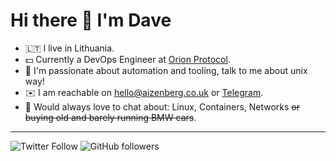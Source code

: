# Hi there 👋 I'm Dave
- 🇱🇹 I live in Lithuania.
- 💵 Currently a DevOps Engineer at [Orion Protocol](https://orionprotocol.io).
- 🤖 I'm passionate about automation and tooling, talk to me about unix way!
- ✉️ I am reachable on [hello@aizenberg.co.uk](mailto:hello@aizenberg.co.uk) or [Telegram](t.me/neoromantique).
- 💬 Would always love to chat about: Linux, Containers, Networks ~~or buying old and barely running BMW cars~~.
___
![Twitter Follow](https://img.shields.io/twitter/follow/neoromantique?style=social)
![GitHub followers](https://img.shields.io/github/followers/neoromantique?style=social)

